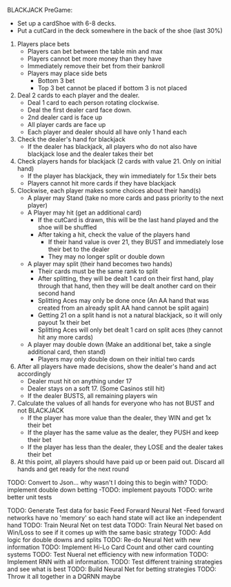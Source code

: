 BLACKJACK
PreGame:
  - Set up a cardShoe with 6-8 decks.
  - Put a cutCard in the deck somewhere in the back of the shoe (last 30%)


1. Players place bets
    - Players can bet between the table min and max
    - Players cannot bet more money than they have
    - Immediately remove their bet from their bankroll
    - Players may place side bets
        - Bottom 3 bet
        - Top 3 bet cannot be placed if bottom 3 is not placed
2. Deal 2 cards to each player and the dealer.
    - Deal 1 card to each person rotating clockwise.
    - Deal the first dealer card face down.
    - 2nd dealer card is face up
    - All player cards are face up
    - Each player and dealer should all have only 1 hand each
3. Check the dealer's hand for blackjack
    - If the dealer has blackjack, all players who do not also have blackjack lose and the dealer takes their bet
4. Check players hands for blackjack (2 cards with value 21. Only on initial hand)
    - If the player has blackjack, they win immediately for 1.5x their bets
    - Players cannot hit more cards if they have blackjack
5. Clockwise, each player makes some choices about their hand(s)
    - A player may Stand (take no more cards and pass priority to the next player)
    - A Player may hit (get an additional card)
        - If the cutCard is drawn, this will be the last hand played and the shoe will be shuffled
        - After taking a hit, check the value of the players hand
            - If their hand value is over 21, they BUST and immediately lose their bet to the dealer
            - They may no longer split or double down
    - A player may split (their hand becomes two hands)
        - Their cards must be the same rank to split
        - After splitting, they will be dealt 1 card on their first hand, play through that hand, then they will be dealt another card on their second hand
        - Splitting Aces may only be done once (An AA hand that was created from an already split AA hand cannot be split again)
        - Getting 21 on a split hand is not a natural blackjack, so it will only payout 1x their bet
        - Splitting Aces will only bet dealt 1 card on split aces (they cannot hit any more cards)
    - A player may double down (Make an additional bet, take a single additional card, then stand)
        - Players may only double down on their initial two cards
6. After all players have made decisions, show the dealer's hand and act accordingly
    - Dealer must hit on anything under 17
    - Dealer stays on a soft 17. (Some Casinos still hit)
    - If the dealer BUSTS, all remaining players win
7. Calculate the values of all hands for everyone who has not BUST and not BLACKJACK
    - If the player has more value than the dealer, they WIN and get 1x their bet
    - If the player has the same value as the dealer, they PUSH and keep their bet
    - If the player has less than the dealer, they LOSE and the dealer takes their bet
8. At this point, all players should have paid up or been paid out. Discard all hands and get ready for the next round



TODO: Convert to Json... why wasn't I doing this to begin with?
TODO: implement double down betting
-TODO: implement payouts
TODO: write better unit tests






TODO: Generate Test data for basic Feed Forward Neural Net
    -Feed forward networks have no 'memory' so each hand state
    will act like an independent hand
TODO: Train Neural Net on test data
TODO: Train Neural Net based on Win/Loss to see if it comes up with the same basic strategy
TODO: Add logic for double downs and splits
TODO: Re-do Neural Net with new information
TODO: Implement Hi-Lo Card Count and other card counting systems
TODO: Test Nueral net efficiency with new information
TODO: Implement RNN with all information.
TODO: Test different training strategies and see what is best
TODO: Build Neural Net for betting strategies
TODO: Throw it all together in a DQRNN maybe

